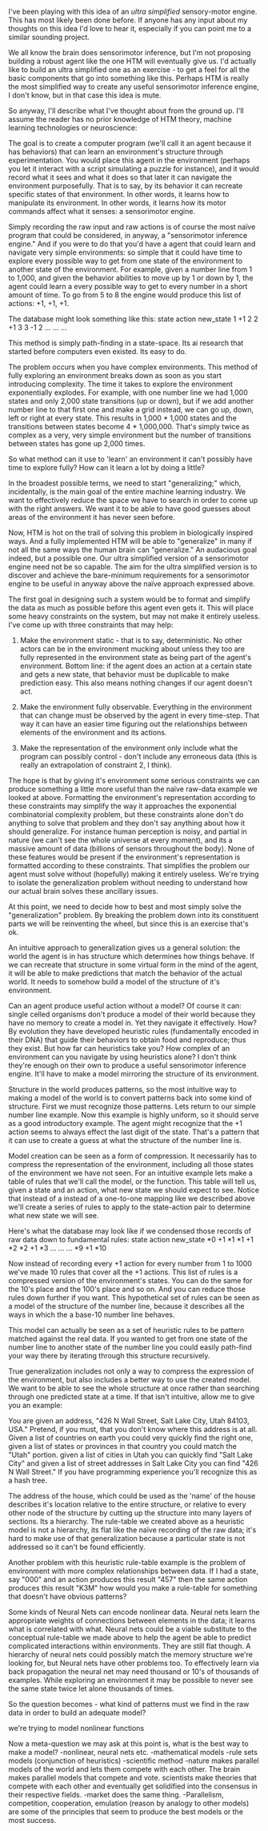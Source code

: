 I've been playing with this idea of an *ultra simplified* sensory-motor engine. This has most likely been done before. If anyone has any input about my thoughts on this idea I'd love to hear it, especially if you can point me to a similar sounding project.

We all know the brain does sensorimotor inference, but I'm not proposing building a robust agent like the one HTM will eventually give us. I'd actually like to build an ultra simplified one as an exercise - to get a feel for all the basic components that go into something like this. Perhaps HTM is really the most simplified way to create any useful sensorimotor inference engine, I don't know, but in that case this idea is mute.

So anyway, I'll describe what I've thought about from the ground up. I'll assume the reader has no prior knowledge of HTM theory, machine learning technologies or neuroscience:

The goal is to create a computer program (we'll call it an agent because it has behaviors) that can learn an environment's structure through experimentation. You would place this agent in the environment (perhaps you let it interact with a script simulating a puzzle for instance), and it would record what it sees and what it does so that later it can navigate the environment purposefully. That is to say, by its behavior it can recreate specific states of that environment. In other words, it learns how to manipulate its environment. In other words, it learns how its motor commands affect what it senses: a sensorimotor engine.

Simply recording the raw input and raw actions is of course the most naïve program that could be considered, in anyway, a "sensorimotor inference engine." And if you were to do that you'd have a agent that could learn and navigate very simple environments: so simple that it could have time to explore every possible way to get from one state of the environment to another state of the environment. For example, given a number line from 1 to 1,000, and given the behavior abilities to move up by 1 or down by 1, the agent could learn a every possible way to get to every number in a short amount of time. To go from 5 to 8 the engine would produce this list of actions: +1, +1, +1.

The database might look something like this:
state action new_state
1     +1     2
2     +1     3
3     -1     2
...   ...    ...

This method is simply path-finding in a state-space. Its ai research that started before computers even existed. Its easy to do.

The problem occurs when you have complex environments. This method of fully exploring an environment breaks down as soon as you start introducing complexity. The time it takes to explore the environment exponentially explodes. For example, with one number line we had 1,000 states and only 2,000 state transitions (up or down), but if we add another number line to that first one and make a grid instead, we can go up, down, left or right at every state. This results in 1,000 * 1,000 states and the transitions between states become 4 * 1,000,000. That's simply twice as complex as a very, very simple environment but the number of transitions between states has gone up 2,000 times.

So what method can it use to 'learn' an environment it can't possibly have time to explore fully? How can it learn a lot by doing a little?

In the broadest possible terms, we need to start "generalizing;" which, incidentally, is the main goal of the entire machine learning industry. We want to effectively reduce the space we have to search in order to come up with the right answers. We want it to be able to have good guesses about areas of the environment it has never seen before.

Now, HTM is hot on the trail of solving this problem in biologically inspired ways. And a fully implemented HTM will be able to "generalize" in many if not all the same ways the human brain can "generalize." An audacious goal indeed, but a possible one. Our ultra simplified version of a sensorimotor engine need not be so capable. The aim for the ultra simplified version is to discover and achieve the bare-minimum requirements for a sensorimotor engine to be useful in anyway above the naïve approach expressed above.

The first goal in designing such a system would be to format and simplify the data as much as possible before this agent even gets it. This will place some heavy constraints on the system, but may not make it entirely useless. I've come up with three constraints that may help:

1. Make the environment static - that is to say, deterministic. No other actors can be in the environment mucking about unless they too are fully represented in the environment state as being part of the agent's environment. Bottom line: if the agent does an action at a certain state and gets a new state, that behavior must be duplicable to make prediction easy. This also means nothing changes if our agent doesn't act.

2. Make the environment fully observable. Everything in the environment that can change must be observed by the agent in every time-step. That way it can have an easier time figuring out the relationships between elements of the environment and its actions.

3. Make the representation of the environment only include what the program can possibly control - don't include any erroneous data (this is really an extrapolation of constraint 2, I think).

The hope is that by giving it's environment some serious constraints we can produce something a little more useful than the naïve raw-data example we looked at above. Formatting the environment's representation according to these constraints may simplify the way it approaches the exponential combinatorial complexity problem, but these constraints alone don't do anything to solve that problem and they don't say anything about how it should generalize. For instance human perception is noisy, and partial in nature (we can't see the whole universe at every moment), and its a massive amount of data (billions of sensors throughout the body). None of these features would be present if the environment's representation is formatted according to these constraints. That simplifies the problem our agent must solve without (hopefully) making it entirely useless. We're trying to isolate the generalization problem without needing to understand how our actual brain solves these ancillary issues.

At this point, we need to decide how to best and most simply solve the "generalization" problem. By breaking the problem down into its constituent parts we will be reinventing the wheel, but since this is an exercise that's ok.

An intuitive approach to generalization gives us a general solution: the world the agent is in has structure which determines how things behave. If we can recreate that structure in some virtual form in the mind of the agent, it will be able to make predictions that match the behavior of the actual world. It needs to somehow build a model of the structure of it's environment.

Can an agent produce useful action without a model? Of course it can: single celled organisms don't produce a model of their world because they have no memory to create a model in. Yet they navigate it effectively. How? By evolution they have developed heuristic rules (fundamentally encoded in their DNA) that guide their behaviors to obtain food and reproduce; thus they exist. But how far can heuristics take you? How complex of an environment can you navigate by using heuristics alone? I don't think they're enough on their own to produce a useful sensorimotor inference engine. It'll have to make a model mirroring the structure of its environment.

Structure in the world produces patterns, so the most intuitive way to making a model of the world is to convert patterns back into some kind of structure. First we must recognize those patterns. Lets return to our simple number line example. Now this example is highly uniform, so it should serve as a good introductory example. The agent might recognize that the +1 action seems to always effect the last digit of the state. That's a pattern that it can use to create a guess at what the structure of the number line is.

Model creation can be seen as a form of compression. It necessarily has to compress the representation of the environment, including all those states of the environment we have not seen. For an intuitive example lets make a table of rules that we'll call the model, or the function. This table will tell us, given a state and an action, what new state we should expect to see. Notice that instead of a instead of a one-to-one mapping like we described above we'll create a series of rules to apply to the state-action pair to determine what new state we will see.

Here's what the database may look like if we condensed those records of raw data down to fundamental rules:
state action new_state
\*0   +1     \*1
\*1   +1     \*2
\*2   +1     \*3
...   ...    ...
\*9   +1     \*10

Now instead of recording every +1 action for every number from 1 to 1000 we've made 10 rules that cover all the +1 actions. This list of rules is a compressed version of the environment's states. You can do the same for the 10's place and the 100's place and so on. And you can reduce those rules down further if you want. This hypothetical set of rules can be seen as a model of the structure of the number line, because it describes all the ways in which the a base-10 number line behaves.

This model can actually be seen as a set of heuristic rules to be pattern matched against the real data. If you wanted to get from one state of the number line to another state of the number line you could easily path-find your way there by iterating through this structure recursively.

True generalization includes not only a way to compress the expression of the environment, but also includes a better way to use the created model. We want to be able to see the whole structure at once rather than searching through one predicted state at a time. If that isn't intuitive, allow me to give you an example:

You are given an address, "426 N Wall Street, Salt Lake City, Utah 84103, USA." Pretend, if you must, that you don't know where this address is at all. Given a list of countries on earth you could very quickly find the right one, given a list of states or provinces in that country you could match the "Utah" portion. given a list of cities in Utah you can quickly find "Salt Lake City" and given a list of street addresses in Salt Lake City you can find "426 N Wall Street." If you have programming experience you'll recognize this as a hash tree.

The address of the house, which could be used as the 'name' of the house describes it's location relative to the entire structure, or relative to every other node of the structure by cutting up the structure into many layers of sections. Its a hierarchy. The rule-table we created above as a heuristic model is not a hierarchy, its flat like the naïve recording of the raw data; it's hard to make use of that generalization because a particular state is not addressed so it can't be found efficiently.

Another problem with this heuristic rule-table example is the problem of environment with more complex relationships between data. If I had a state, say "000" and an action produces this result "457" then the same action produces this result "K3M" how would you make a rule-table for something that doesn't have obvious patterns?

Some kinds of Neural Nets can encode nonlinear data. Neural nets learn the appropriate weights of connections between elements in the data; it learns what is correlated with what. Neural nets could be a viable substitute to the conceptual rule-table we made above to help the agent be able to predict complicated interactions within environments. They are still flat though. A hierarchy of neural nets could possibly match the memory structure we're looking for, but Neural nets have other problems too. To effectively learn via back propagation the neural net may need thousand or 10's of thousands of examples. While exploring an environment it may be possible to never see the same state twice let alone thousands of times.  


So the question becomes - what kind of patterns must we find in the raw data in order to build an adequate model?

we're trying to model nonlinear functions

Now a meta-question we may ask at this point is, what is the best way to make a model?
-nonlinear, neural nets etc.
-mathematical models
-rule sets models (conjunction of heuristics)
-scientific method
-nature makes parallel models of the world and lets them compete with each other. The brain makes parallel models that compete and vote. scientists make theories that compete with each other and eventually get solidified into the consensus in their respective fields.
-market does the same thing.
-Parallelism, competition, cooperation, emulation (reason by analogy to other models) are some of the principles that seem to produce the best models or the most success.
